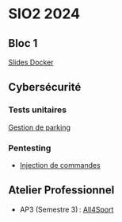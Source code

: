 # SIO2 2024

## Bloc 1

[Slides Docker](b1/docker.pdf)

## Cybersécurité

### Tests unitaires

[Gestion de parking](cs/parking.md)

### Pentesting

- [Injection de commandes](cs/injection-commandes.md)

## Atelier Professionnel

- AP3 (Semestre 3) : [All4Sport](ap3/README.md)
